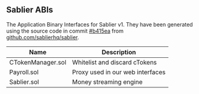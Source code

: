 ## Sablier ABIs

The Application Binary Interfaces for Sablier v1. They have been generated using the source code in commit
[#b415ea](https://github.com/sablierhq/sablier/commit/b415ea38ff599059182e4dd0dcc4dc412c68cf45) from [github.com/sablierhq/sablier](https://github.com/sablierhq/sablier).

| Name              | Description                      |
| ----------------- | -------------------------------- |
| CTokenManager.sol | Whitelist and discard cTokens    |
| Payroll.sol       | Proxy used in our web interfaces |
| Sablier.sol       | Money streaming engine           |
